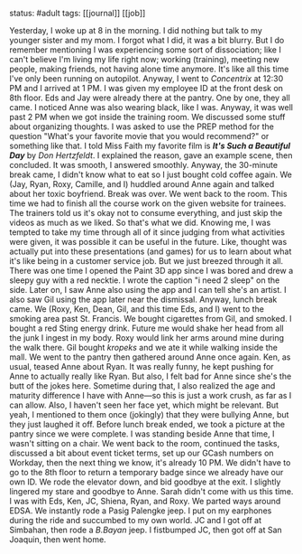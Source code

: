 status: #adult 
tags: [[journal]] [[job]] 

Yesterday, I woke up at 8 in the morning. I did nothing but talk to my younger sister and my mom. I forgot what I did, it was a bit blurry. But I do remember mentioning I was experiencing some sort of dissociation; like I can't believe I'm living my life right now; working (training), meeting new people, making friends, not having alone time anymore. It's like all this time I've only been running on autopilot. Anyway, I went to *Concentrix* at 12:30 PM and I arrived at 1 PM. I was given my employee ID at the front desk on 8th floor. Eds and Jay were already there at the pantry. One by one, they all came. I noticed Anne was also wearing black, like I was. Anyway, it was well past 2 PM when we got inside the training room. We discussed some stuff about organizing thoughts. I was asked to use the PREP method for the question "What's your favorite movie that you would recommend?" or something like that. I told Miss Faith my favorite film is ***It's Such a Beautiful Day*** by *Don Hertzfeldt*. I explained the reason, gave an example scene, then concluded. It was smooth, I answered smoothly. Anyway, the 30-minute break came, I didn't know what to eat so I just bought cold coffee again. We (Jay, Ryan, Roxy, Camille, and I) huddled around Anne again and talked about her toxic boyfriend. Break was over. We went back to the room. This time we had to finish all the course work on the given website for trainees. The trainers told us it's okay not to consume everything, and just skip the videos as much as we liked. So that's what we did. Knowing me, I was tempted to take my time through all of it since judging from what activities were given, it was possible it can be useful in the future. Like, thought was actually put into these presentations (and games) for us to learn about what it's like being in a customer service job. But we just breezed through it all. There was one time I opened the Paint 3D app since I was bored and drew a sleepy guy with a red necktie. I wrote the caption "i need 2 sleep" on the side. Later on, I saw Anne also using the app and I can tell she's an artist. I also saw Gil using the app later near the dismissal. Anyway, lunch break came. We (Roxy, Ken, Dean, Gil, and this time Eds, and I) went to the smoking area past St. Francis. We bought cigarettes from Gil, and smoked. I bought a red Sting energy drink. Future me would shake her head from all the junk I ingest in my body. Roxy would link her arms around mine during the walk there. Gil bought *kropeks* and we ate it while walking inside the mall. We went to the pantry then gathered around Anne once again. Ken, as usual, teased Anne about Ryan. It was really funny, he kept pushing for Anne to actually really like Ryan. But also, I felt bad for Anne since she's the butt of the jokes here. Sometime during that, I also realized the age and maturity difference I have with Anne—so this is just a work crush, as far as I can allow. Also, I haven't seen her face yet, which might be relevant. But yeah, I mentioned to them once (jokingly) that they were bullying Anne, but they just laughed it off. Before lunch break ended, we took a picture at the pantry since we were complete. I was standing beside Anne that time, I wasn't sitting on a chair. We went back to the room, continued the tasks, discussed a bit about event ticket terms, set up our GCash numbers on Workday, then the next thing we know, it's already 10 PM. We didn't have to go to the 8th floor to return a temporary badge since we already have our own ID. We rode the elevator down, and bid goodbye at the exit. I slightly lingered my stare and goodbye to Anne. Sarah didn't come with us this time. I was with Eds, Ken, JC, Shiena, Ryan, and Roxy. We parted ways around EDSA. We instantly rode a Pasig Palengke jeep. I put on my earphones during the ride and succumbed to my own world. JC and I got off at Simbahan, then rode a *B.Bayan* jeep. I fistbumped JC, then got off at San Joaquin, then went home.